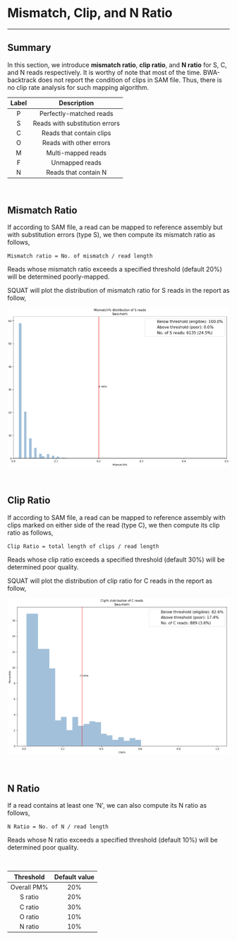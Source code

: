 # Mismatch, Clip, and N Ratio
---

## Summary

In this section, we introduce **mismatch ratio**, **clip ratio**, and **N ratio** for S, C, and N reads respectively. It is worthy of note that most of the time. BWA-backtrack does not report the condition of clips in SAM file. Thus, there is no clip rate analysis for such mapping algorithm.

| Label | Description|
|:-:|:-:|
| P | Perfectly-matched reads |
| S | Reads with substitution errors |
| C | Reads that contain clips |
| O | Reads with other errors|
| M | Multi-mapped reads |
| F | Unmapped reads |
| N | Reads that contain N |

<br>

## Mismatch Ratio

If according to SAM file, a read can be mapped to reference assembly but with substitution errors (type S), we then compute its mismatch ratio as follows,

	Mismatch ratio = No. of mismatch / read length

Reads whose mismatch ratio exceeds a specified threshold (default 20%) will be determined poorly-mapped.

SQUAT will plot the distribution of mismatch ratio for S reads in the report as follow,

![Mismatch Ratio Distribution](imgs/mismatch_ratio.png)
 
<br>

## Clip Ratio

If according to SAM file, a read can be mapped to reference assembly with clips marked on either side of the read (type C), we then compute its clip ratio as follows,

	Clip Ratio = total length of clips / read length

Reads whose clip ratio exceeds a specified threshold (default 30%) will be determined poor quality.

SQUAT will plot the distribution of clip ratio for C reads in the report as follow,

![Clip Ratio Distribution](imgs/clip_ratio.png)

<br>

## N Ratio
If a read contains at least one 'N', we can also compute its N ratio as follows,

	N Ratio = No. of N / read length

Reads whose N ratio exceeds a specified threshold (default 10%) will be determined  poor quality.

<br>

| Threshold | Default value |
|:-:|:-:|
| Overall PM% | 20% |
| S ratio | 20% |
| C ratio | 30% |
| O ratio | 10% |
| N ratio | 10% |
